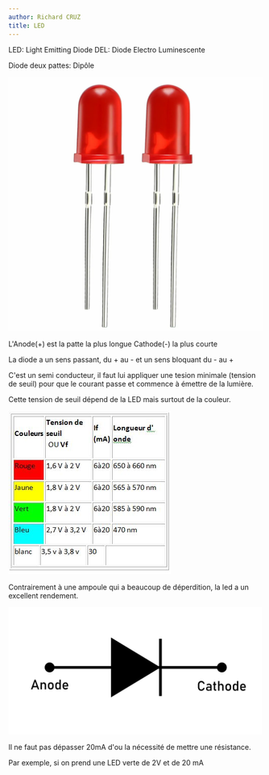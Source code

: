 ```yaml
---
author: Richard CRUZ
title: LED
---
```


LED: Light Emitting Diode
DEL: Diode Electro Luminescente


Diode deux pattes: Dipôle


![Diode](../img/diode.webp)

L'Anode(+) est la patte la plus longue
Cathode(-) la plus courte

La diode a un sens passant, du + au - et un sens bloquant du - au +

C'est un semi conducteur, il faut lui appliquer une tesion minimale (tension de seuil) pour que le courant passe et commence à émettre de la lumière.

Cette tension de seuil dépend de la LED mais surtout de la couleur.

![Diode](../img/tensionled.jpg)

Contrairement à une ampoule qui a beaucoup de déperdition, la led a un excellent rendement.

![LED](../img/ledsechma.webp)

Il ne faut pas dépasser 20mA d'ou la nécessité de mettre une résistance.

Par exemple, si on prend une LED verte de 2V et de 20 mA
